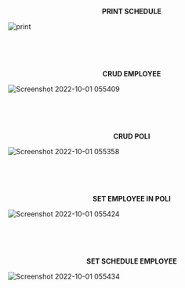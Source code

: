 <p align="center">
    <b>PRINT SCHEDULE</b>
</p>


![print](https://user-images.githubusercontent.com/37862470/193366489-8b897bcc-000e-4fa7-aaed-cb392a571e0b.png)

<br>
<br>
<br>
<p align="center">
    <b>
    CRUD EMPLOYEE
    </b>
</p>

![Screenshot 2022-10-01 055409](https://user-images.githubusercontent.com/37862470/193366987-f5413933-4c76-403d-97ee-e4fd55db83ce.png)

<br>
<br>
<br>
<p align="center">
    <b>
    CRUD POLI
    </b>
</p>

![Screenshot 2022-10-01 055358](https://user-images.githubusercontent.com/37862470/193367252-6a785f22-d342-4bc7-a255-f13dbc38c8ac.png)

<br>
<br>
<br>
<p align="center">
    <b>
    SET EMPLOYEE IN POLI
    </b>
</p>

![Screenshot 2022-10-01 055424](https://user-images.githubusercontent.com/37862470/193367387-0dff4908-d549-4249-a688-2cf0d5e087ef.png)

<br>
<br>
<br>
<p align="center">
    <b>
    SET SCHEDULE EMPLOYEE
    </b>
</p>

![Screenshot 2022-10-01 055434](https://user-images.githubusercontent.com/37862470/193367451-60632d45-3c64-4eed-a9cc-f835c009eee9.png)



